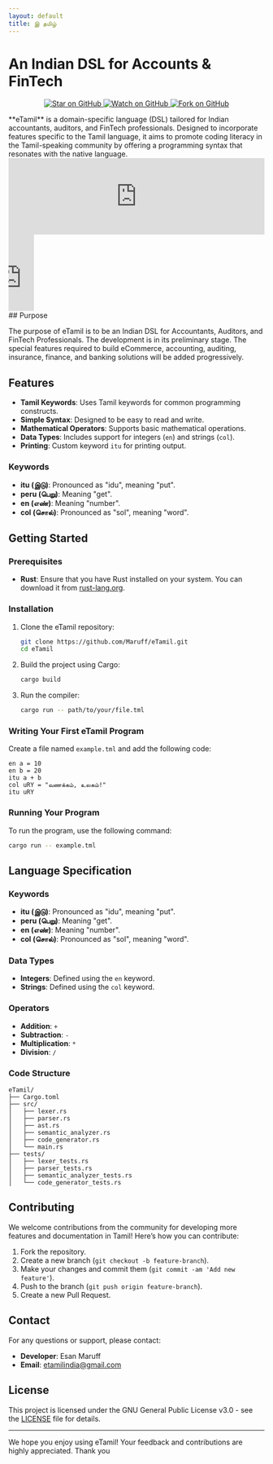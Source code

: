 ```yaml
---
layout: default
title: இ தமிழ்
---
```


# An Indian DSL for Accounts & FinTech

<p align="center">
  <a href="https://github.com/Maruff/eTamil/stargazers">
    <img src="https://img.shields.io/github/stars/Maruff/eTamil.svg?style=social&label=Star" alt="Star on GitHub">
  </a>
  <a href="https://github.com/Maruff/eTamil/watchers">
    <img src="https://img.shields.io/github/watchers/Maruff/eTamil.svg?style=social&label=Watch" alt="Watch on GitHub">
  </a>
  <a href="https://github.com/Maruff/eTamil/network/members">
    <img src="https://img.shields.io/github/forks/Maruff/eTamil.svg?style=social&label=Fork" alt="Fork on GitHub">
  </a>
</p>
**eTamil** is a domain-specific language (DSL) tailored for Indian accountants, auditors, and FinTech professionals. Designed to incorporate features specific to the Tamil language, it aims to promote coding literacy in the Tamil-speaking community by offering a programming syntax that resonates with the native language.

<div><iframe src="https://wll.qa/public/valymozi/embed?theme=light" frameborder="0" allowtransparency="true" style="width: 100%; min-height: 150px; border: 0;"></iframe></div>
<div><iframe src="http://ineo.in:8000/radio.mp3" frameborder="0" allowtransparency="true" style="width: 10%; min-height: 15px; border: 0;"></iframe></div>
## Purpose

The purpose of eTamil is to be an Indian DSL for Accountants, Auditors, and FinTech Professionals. The development is in its preliminary stage. The special features required to build eCommerce, accounting, auditing, insurance, finance, and banking solutions will be added progressively.

## Features

- **Tamil Keywords**: Uses Tamil keywords for common programming constructs.
- **Simple Syntax**: Designed to be easy to read and write.
- **Mathematical Operators**: Supports basic mathematical operations.
- **Data Types**: Includes support for integers (`en`) and strings (`col`).
- **Printing**: Custom keyword `itu` for printing output.

### Keywords

- **itu (இடு)**: Pronounced as "idu", meaning "put".
- **peru (பெறு)**: Meaning "get".
- **en (எண்)**: Meaning "number".
- **col (சொல்)**: Pronounced as "sol", meaning "word".

## Getting Started

### Prerequisites

- **Rust**: Ensure that you have Rust installed on your system. You can download it from [rust-lang.org](https://www.rust-lang.org/).

### Installation

1. Clone the eTamil repository:
    ```sh
    git clone https://github.com/Maruff/eTamil.git
    cd eTamil
    ```

2. Build the project using Cargo:
    ```sh
    cargo build
    ```

3. Run the compiler:
    ```sh
    cargo run -- path/to/your/file.tml
    ```

### Writing Your First eTamil Program

Create a file named `example.tml` and add the following code:

```tml
en a = 10
en b = 20
itu a + b
col uRY = "வணக்கம், உலகம்!"
itu uRY
```

### Running Your Program

To run the program, use the following command:
```sh
cargo run -- example.tml
```

## Language Specification

### Keywords

- **itu (இடு)**: Pronounced as "idu", meaning "put".
- **peru (பெறு)**: Meaning "get".
- **en (எண்)**: Meaning "number".
- **col (சொல்)**: Pronounced as "sol", meaning "word".

### Data Types

- **Integers**: Defined using the `en` keyword.
- **Strings**: Defined using the `col` keyword.

### Operators

- **Addition**: `+`
- **Subtraction**: `-`
- **Multiplication**: `*`
- **Division**: `/`

### Code Structure
```
eTamil/
├── Cargo.toml
├── src/
│   ├── lexer.rs
│   ├── parser.rs
│   ├── ast.rs
│   ├── semantic_analyzer.rs
│   ├── code_generator.rs
│   └── main.rs
├── tests/
│   ├── lexer_tests.rs
│   ├── parser_tests.rs
│   ├── semantic_analyzer_tests.rs
│   └── code_generator_tests.rs
```

## Contributing

We welcome contributions from the community for developing more features and documentation in Tamil! Here’s how you can contribute:

1. Fork the repository.
2. Create a new branch (`git checkout -b feature-branch`).
3. Make your changes and commit them (`git commit -am 'Add new feature'`).
4. Push to the branch (`git push origin feature-branch`).
5. Create a new Pull Request.

## Contact

For any questions or support, please contact:

- **Developer**: Esan Maruff
- **Email**: etamilindia@gmail.com

## License

This project is licensed under the GNU General Public License v3.0 - see the [LICENSE](LICENSE) file for details.

---

We hope you enjoy using eTamil! Your feedback and contributions are highly appreciated.
Thank you
